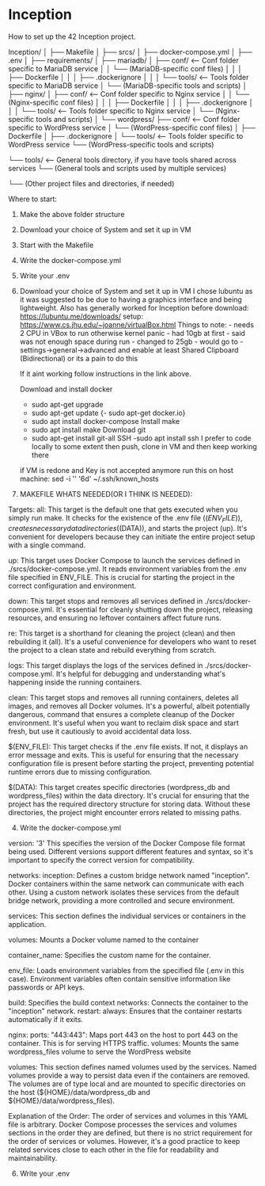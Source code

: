 # Inception
How to set up the 42 Inception project. 

Inception/
│
├── Makefile
│
├── srcs/
│
├── docker-compose.yml
│
├── .env
│
├── requirements/
│
├── mariadb/
│   ├── conf/             <-- Conf folder specific to MariaDB service
│   │   └── (MariaDB-specific conf files)
│   │
│   ├── Dockerfile
│   │
│   ├── .dockerignore
│   │
│   └── tools/            <-- Tools folder specific to MariaDB service
│       └── (MariaDB-specific tools and scripts)
│
├── nginx/
│   ├── conf/             <-- Conf folder specific to Nginx service
│   │   └── (Nginx-specific conf files)
│   │
│   ├── Dockerfile
│   │
│   ├── .dockerignore
│   │
│   └── tools/            <-- Tools folder specific to Nginx service
│       └── (Nginx-specific tools and scripts)
│
└── wordpress/
    ├── conf/             <-- Conf folder specific to WordPress service
    │   └── (WordPress-specific conf files)
    │
    ├── Dockerfile
    │
    ├── .dockerignore
    │
    └── tools/            <-- Tools folder specific to WordPress service
        └── (WordPress-specific tools and scripts)

└── tools/                  <-- General tools directory, if you have tools shared across services
    └── (General tools and scripts used by multiple services)

└── (Other project files and directories, if needed)


Where to start:
1. Make the above folder structure
2. Download your choice of System and set it up in VM
3. Start with the Makefile
4. Write the docker-compose.yml
5. Write your .env



2. Download your choice of System and set it up in VM
   I chose lubuntu as it was suggested to be due to having a graphics interface and being lightweight. Also has generally worked for Inception before
    download: https://lubuntu.me/downloads/
    setup: https://www.cs.jhu.edu/~joanne/virtualBox.html
   Things to note:
        - needs 2 CPU in VBox to run otherwise kernel panic
        - had 10gb at first - said was not enough space during run - changed to 25gb
        - would go to -settings->general->advanced and enable at least Shared Clipboard (Bidirectional) or its a pain to do this

    If it aint working follow instructions in the link above.

   Download and install docker
     - sudo apt-get upgrade
     - sudo apt-get update
     {- sudo apt-get docker.io}
     - sudo apt install docker-compose
   Install make
     - sudo apt install make
   Download git
     - sudo apt-get install git-all
   SSH
      -sudo apt install ssh
   I prefer to code locally to some extent then push, clone in VM and then keep working there

   if VM is redone and Key is not accepted anymore run this on host machine:
      sed -i '' '6d' ~/.ssh/known_hosts


4. MAKEFILE WHATS NEEDED(OR I THINK IS NEEDED):

Targets:
all: This target is the default one that gets executed when you simply run make. It checks for the existence of the .env file ($(ENV_FILE)), creates necessary data directories ($(DATA)), and starts the project (up). It's convenient for developers because they can initiate the entire project setup with a single command.

up: This target uses Docker Compose to launch the services defined in ./srcs/docker-compose.yml. It reads environment variables from the .env file specified in ENV_FILE. This is crucial for starting the project in the correct configuration and environment.

down: This target stops and removes all services defined in ./srcs/docker-compose.yml. It's essential for cleanly shutting down the project, releasing resources, and ensuring no leftover containers affect future runs.

re: This target is a shorthand for cleaning the project (clean) and then rebuilding it (all). It's a useful convenience for developers who want to reset the project to a clean state and rebuild everything from scratch.

logs: This target displays the logs of the services defined in ./srcs/docker-compose.yml. It's helpful for debugging and understanding what's happening inside the running containers.

clean: This target stops and removes all running containers, deletes all images, and removes all Docker volumes. It's a powerful, albeit potentially dangerous, command that ensures a complete cleanup of the Docker environment. It's useful when you want to reclaim disk space and start fresh, but use it cautiously to avoid accidental data loss.

$(ENV_FILE): This target checks if the .env file exists. If not, it displays an error message and exits. This is useful for ensuring that the necessary configuration file is present before starting the project, preventing potential runtime errors due to missing configuration.

$(DATA): This target creates specific directories (wordpress_db and wordpress_files) within the data directory. It's crucial for ensuring that the project has the required directory structure for storing data. Without these directories, the project might encounter errors related to missing paths.


4. Write the docker-compose.yml
   
version: '3'
This specifies the version of the Docker Compose file format being used. Different versions support different features and syntax, so it's important to specify the correct version for compatibility.

networks: inception:
Defines a custom bridge network named "inception". Docker containers within the same network can communicate with each other. Using a custom network isolates these services from the default bridge network, providing a more controlled and secure environment.

services:
This section defines the individual services or containers in the application.

volumes: Mounts a Docker volume named to the container

container_name: Specifies the custom name for the container.

env_file: Loads environment variables from the specified file (.env in this case). Environment variables often contain sensitive information like passwords or API keys.

build: Specifies the build context
networks: Connects the container to the "inception" network.
restart: always: Ensures that the container restarts automatically if it exits.

nginx:
ports: "443:443": Maps port 443 on the host to port 443 on the container. This is for serving HTTPS traffic.
volumes: Mounts the same wordpress_files volume to serve the WordPress website

volumes:
This section defines named volumes used by the services. Named volumes provide a way to persist data even if the containers are removed. The volumes are of type local and are mounted to specific directories on the host (${HOME}/data/wordpress_db and ${HOME}/data/wordpress_files).

Explanation of the Order:
The order of services and volumes in this YAML file is arbitrary. Docker Compose processes the services and volumes sections in the order they are defined, but there is no strict requirement for the order of services or volumes. However, it's a good practice to keep related services close to each other in the file for readability and maintainability.


6. Write your .env

